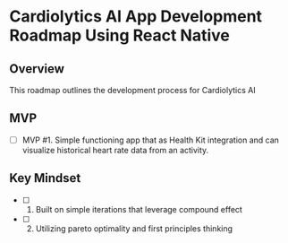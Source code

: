 # Cardiolytics AI App Development Roadmap Using React Native

## Overview
This roadmap outlines the development process for Cardiolytics AI 

## MVP
 - [ ] MVP #1. Simple functioning app that as Health Kit integration and can visualize historical heart rate data from an activity. 

## Key Mindset
 - [ ] 1. Built on simple iterations that leverage compound effect 
 - [ ] 2. Utilizing pareto optimality and first principles thinking 
